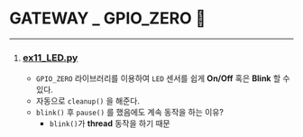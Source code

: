 # GATEWAY _ GPIO_ZERO 📰
---
1. ### [ex11_LED.py](./ex11_LED.py)
    - `GPIO_ZERO` 라이브러리를 이용하여 `LED` 센서를 쉽게 **On/Off** 혹은 **Blink** 할 수 있다.
    - 자동으로 `cleanup()` 을 해준다.
    - `blink()` 후 `pause()` 를 했음에도 계속 동작을 하는 이유?
        - `blink()`가 **thread** 동작을 하기 때문